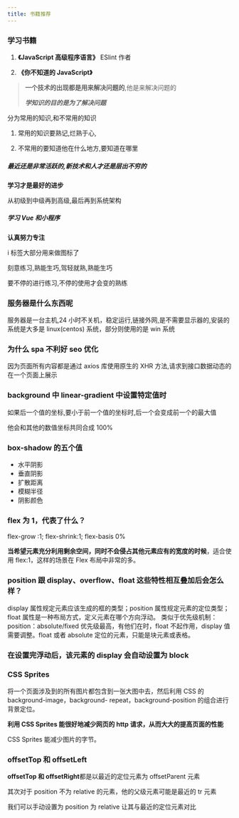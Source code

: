 ```yaml
---
title: 书籍推荐
---
```


### 学习书籍

1. **《JavaScript 高级程序语言》** ESlint 作者

2. **《你不知道的 JavaScript》**

> **一个技术的出现都是用来解决问题的**,他是来解决问题的
>
> **_学知识的目的是为了解决问题_**

分为常用的知识,和不常用的知识

1. 常用的知识要熟记,烂熟于心,

2. 不常用的要知道他在什么地方,要知道在哪里

##### 最近还是非常活跃的,新技术和人才还是层出不穷的

**学习才是最好的进步**

从初级到中级再到高级,最后再到系统架构

##### 学习 Vue 和小程序

**认真努力专注**

i 标签大部分用来做图标了

刻意练习,熟能生巧,驾轻就熟,熟能生巧

要不停的进行练习,不停的使用才会变的熟练

### 服务器是什么东西呢

服务器是一台主机,24 小时不关机，稳定运行,链接外网,是不需要显示器的,安装的系统是大多是 linux(centos) 系统，部分则使用的是 win 系统

### 为什么 spa 不利好 seo 优化

因为页面所有内容都是通过 axios 库使用原生的 XHR 方法,请求到接口数据动态的在一个页面上展示

### background 中 linear-gradient 中设置特定值时

如果后一个值的坐标,要小于前一个值的坐标时,后一个会变成前一个的最大值

他会和其他的数值坐标共同合成 100%

### box-shadow 的五个值

- 水平阴影
- 垂直阴影
- 扩散距离
- 模糊半径
- 阴影颜色

### flex 为 1，代表了什么？

flex-grow :1;
flex-shrink:1;
flex-basis 0%

**当希望元素充分利用剩余空间，同时不会侵占其他元素应有的宽度的时候**，适合使用 flex:1，这样的场景在 Flex 布局中非常的多。

### position 跟 display、overflow、float 这些特性相互叠加后会怎么样？

display 属性规定元素应该生成的框的类型；position 属性规定元素的定位类型；float 属性是一种布局方式，定义元素在哪个方向浮动。
类似于优先级机制：position：absolute/fixed 优先级最高，有他们在时，float 不起作用，display 值需要调整。float 或者 absolute 定位的元素，只能是块元素或表格。

### 在设置完浮动后，该元素的 display 会自动设置为 block

### CSS Sprites

将一个页面涉及到的所有图片都包含到一张大图中去，然后利用 CSS 的 background-image，background- repeat，background-position 的组合进行背景定位。

**利用 CSS Sprites 能很好地减少网页的 http 请求，从而大大的提高页面的性能**

CSS Sprites 能减少图片的字节。

### offsetTop 和 offsetLeft

**offsetTop 和 offsetRight**都是以最近的定位元素为 offsetParent 元素

其次对于 position 不为 relative 的元素，他的父级元素可能是最近的 tr 元素

我们可以手动设置为 position 为 relative 让其与最近的定位元素对比
